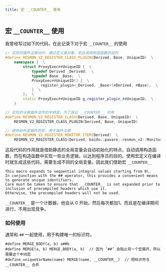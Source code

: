 ```yaml
---
title: 宏 __COUNTER__ 使用
---
```


## 宏 `__COUNTER__` 使用

我曾经写过如下的代码，在此记录下对于宏 `__COUNTER__` 的使用

```c++
// 实际的插件注册动作，通过定义类对象，到达调用构造函数的目的
#define RESMON_V2_REGISTER_CLASS_PLUGIN(Derived, Base, UniqueID)  \
    namespace {  \
        struct ProxyExec##UniqueID {  \
            typedef Derived _Derived;  \
            typedef Base _Base;  \
            ProxyExec##UniqueID() {  \
                register_plugin<_Derived, _Base>(#Derived, #Base);  \
            }  \
        };  \
        static ProxyExec##UniqueID g_register_plugin_##UniqueID;  \
    }

// 实际的注册插件动作的中转层，为了保证 __COUNTER__ 可用
#define RESMON_V2_REGISTER_CLASS(Derived, Base, UniqueID)  \
    RESMON_V2_REGISTER_CLASS_PLUGIN(Derived, Base, UniqueID)

// 提供给外部插件的宏，用于插件注册
#define RESMON_V2_REGISTER_MONITOR_ITEM(Derived)  \
    RESMON_V2_REGISTER_CLASS(Derived, baidu::pavaro::resmon_v2::MonitorItemBase, __COUNTER__)
```

这段代码的作用就是借助静态的全局变量会自动初始化的特点，自动调用构造函数，而在构造函数中实现一些业务逻辑，以达到程序员的目的。使用宏定义在编译时就生成这些代码，需要生成不同的全局变量。因此我们借助宏 `__COUNTER__`

```
This macro expands to sequential integral values starting from 0\. 
In conjunction with the ## operator, this provides a convenient means to generate unique identifiers. 
Care must be taken to ensure that __COUNTER__ is not expanded prior to inclusion of precompiled headers which use it. 
Otherwise, the precompiled headers will not be used.
```

`__COUNTER__` 是一个计数器，他会从 0 开始，然后每次都加1。而且是在编译期间进行，不用出现竞争。

### 如何使用

通常和 `##` 一起使用，用于构建唯一的标识符。

```
#define MERGE_BODY(a, b) a##b
#define MERGE(a, b) MERGE_BODY(a, b)  // 因为 ‘##’ 会阻止另一个宏展开，所以需要这个中间层
#define uniqueVarName(name) MERGE(name, __COUNTER__)  // 把标识符与 __COUNTER__ 合并
```